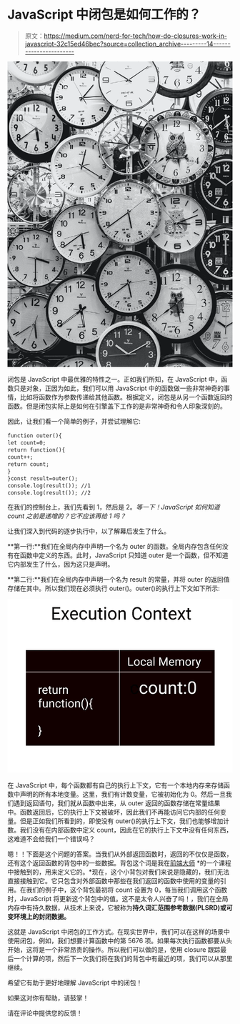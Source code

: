 # JavaScript 中闭包是如何工作的？

> 原文：<https://medium.com/nerd-for-tech/how-do-closures-work-in-javascript-32c15ed46bec?source=collection_archive---------14----------------------->

![](img/336ff6fe157e31ec1257d83980fb4549.png)

闭包是 JavaScript 中最优雅的特性之一。正如我们所知，在 JavaScript 中，函数只是对象，正因为如此，我们可以用 JavaScript 中的函数做一些非常神奇的事情，比如将函数作为参数传递给其他函数。根据定义，闭包是从另一个函数返回的函数。但是闭包实际上是如何在引擎盖下工作的是非常神奇和令人印象深刻的。

因此，让我们看一个简单的例子，并尝试理解它:

```
function outer(){
let count=0;
return function(){
count++;
return count;
}
}const result=outer();
console.log(result()); //1
console.log(result()); //2
```

在我们的控制台上，我们先看到 1，然后是 2。*等一下！JavaScript 如何知道 count 之前是递增的？它不应该再给 1 吗？*

让我们深入到代码的逐步执行中，以了解幕后发生了什么。

**第一行:**我们在全局内存中声明一个名为 outer 的函数。全局内存包含任何没有在函数中定义的东西。此时，JavaScript 只知道 outer 是一个函数，但不知道它内部发生了什么，因为这只是声明。

**第二行:**我们在全局内存中声明一个名为 result 的常量，并将 outer 的返回值存储在其中。所以我们现在必须执行 outer()。outer()的执行上下文如下所示:

![](img/84928344b4200fa7e9dc393ba246daa0.png)

在 JavaScript 中，每个函数都有自己的执行上下文，它有一个本地内存来存储函数中声明的所有本地变量。这里，我们有计数变量，它被初始化为 0。然后一旦我们遇到返回语句，我们就从函数中出来，从 outer 返回的函数存储在常量结果中。函数返回后，它的执行上下文被破坏，因此我们不再能访问它内部的任何变量。但是正如我们所看到的，即使没有 outer()的执行上下文，我们也能够增加计数。我们没有在内部函数中定义 count，因此在它的执行上下文中没有任何东西，这难道不会给我们一个错误吗？

嗯！！下面是这个问题的答案。当我们从外部返回函数时，返回的不仅仅是函数，还有这个返回函数的背包中的一些数据。背包这个词是我在[前端大师](https://frontendmasters.com/) *的一个课程中接触到的，用来定义它的。*现在，这个小背包对我们来说是隐藏的，我们无法直接接触到它。它只包含对外部函数中那些在我们返回的函数中使用的变量的引用。在我们的例子中，这个背包最初将 count 设置为 0，每当我们调用这个函数时，JavaScript 将更新这个背包中的值。这不是太令人兴奋了吗！，我们在全局内存中有持久数据，从技术上来说，它被称为**持久词汇范围参考数据(PLSRD)或可变环境上的封闭数据。**

这就是 JavaScript 中闭包的工作方式。在现实世界中，我们可以在这样的场景中使用闭包，例如，我们想要计算函数中的第 5676 项。如果每次执行函数都要从头开始，这将是一个非常昂贵的操作。所以我们可以做的是，使用 closure 跟踪最后一个计算的项，然后下一次我们将在我们的背包中有最近的项，我们可以从那里继续。

希望它有助于更好地理解 JavaScript 中的闭包！

如果这对你有帮助，请鼓掌！

请在评论中提供您的反馈！